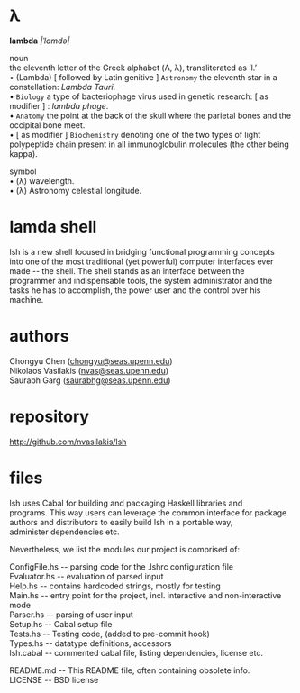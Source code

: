 # λ

 **lambda** *|ˈlamdə|*

noun  
the eleventh letter of the Greek alphabet (Λ, λ), transliterated as ‘l.’  
• (Lambda) [ followed by Latin genitive ] `Astronomy` the eleventh star in a constellation: *Lambda Tauri*.  
• `Biology` a type of bacteriophage virus used in genetic research: [ as modifier ] : *lambda phage*.  
• `Anatomy` the point at the back of the skull where the parietal bones and the occipital bone meet.  
• [ as modifier ] `Biochemistry` denoting one of the two types of light polypeptide chain present in all immunoglobulin molecules (the other being kappa).  

symbol  
• (λ) wavelength.  
• (λ) Astronomy celestial longitude.  

# lamda shell

lsh is a  new shell focused in bridging  functional programming concepts  
into one of the most traditional (yet powerful) computer interfaces ever  
made  --  the shell.  The  shell  stands  as  an interface  between  the  
programmer  and indispensable  tools, the  system administrator  and the  
tasks he  has to  accomplish, the  power user and  the control  over his  
machine.  

# authors

Chongyu Chen        (chongyu@seas.upenn.edu)  
Nikolaos Vasilakis  (nvas@seas.upenn.edu)  
Saurabh Garg        (saurabhg@seas.upenn.edu)  

# repository

http://github.com/nvasilakis/lsh

# files

lsh  uses  Cabal  for  building  and  packaging  Haskell  libraries  and  
programs. This way  users can leverage the common  interface for package  
authors  and  distributors  to  easily  build lsh  in  a  portable  way,  
administer dependencies etc.  

Nevertheless, we list the modules our project is comprised of:

 ConfigFile.hs    -- parsing code for the .lshrc configuration file  
 Evaluator.hs     -- evaluation of parsed input  
 Help.hs          -- contains hardcoded strings, mostly for testing  
 Main.hs          -- entry point for the project, incl. interactive and non-interactive mode  
 Parser.hs        -- parsing of user input  
 Setup.hs         -- Cabal setup file  
 Tests.hs         -- Testing code, (added to pre-commit hook)  
 Types.hs         -- datatype definitions, accessors   
 lsh.cabal        -- commented cabal file, listing dependencies, license etc.  
  
 README.md        -- This README file, often containing obsolete info.  
 LICENSE          -- BSD license  
